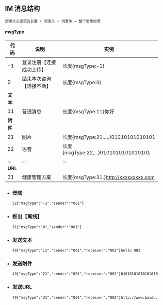 ## IM 消息结构

```
消息头长度流的长度 + 消息头 + 消息体 = 整个消息的流
```

#### msgType

| 代码     | 说明                     | 实例                                  |
| -------- | ------------------------ | ------------------------------------- |
| -1       | 登录注册【连接成功上传】 | 长度{msgType:-1}                      |
| 0        | 结束本次咨询【连接不断】 | 长度{msgType:0}                       |
| **文本** |                          |                                       |
| 11       | 普通消息                 | 长度{msgType:11}你好                  |
| **附件** |                          |                                       |
| 21       | 图片                     | 长度{msgType:21,….}01010101010101     |
| 22       | 语音                     | 长度{msgType:22,...}0101010101010101  |
| ...      | ...                      | …                                     |
| **URL**  |                          |                                       |
| 31       | 健康管理方案             | 长度{msgType:31,}http://xxxxxxxxx.com |

- ###  登陆

  ```
  32{"msgType":"-1","sender":"001"}
  ```

- ### 推出【离线】

  ```
  31{"msgType":"0","sender":"001"}
  ```

- ### 发送文本

  ```
  49{"msgType":"11","sender":"001","receiver":"002"}hello 002
  ```

- ### 发送附件

  ```
  49{"msgType":"21","sender":"001","receiver":"002"}01010101010101010
  ```

- ### 发送URL

  ```
  49{"msgType":"31","sender":"001","receiver":"002"}http://www.baidu.com/index.html
  ```

  ​
